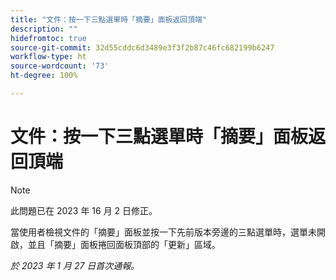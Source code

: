 ```yaml
---
title: "文件：按一下三點選單時「摘要」面板返回頂端"
description: ""
hidefromtoc: true
source-git-commit: 32d55cddc6d3489e3f3f2b87c46fc682199b6247
workflow-type: ht
source-wordcount: '73'
ht-degree: 100%

---
```



# 文件：按一下三點選單時「摘要」面板返回頂端

>[!NOTE]
>
>此問題已在 2023 年 16 月 2 日修正。

當使用者檢視文件的「摘要」面板並按一下先前版本旁邊的三點選單時，選單未開啟，並且「摘要」面板捲回面板頂部的「更新」區域。

_於 2023 年 1 月 27 日首次通報。_

